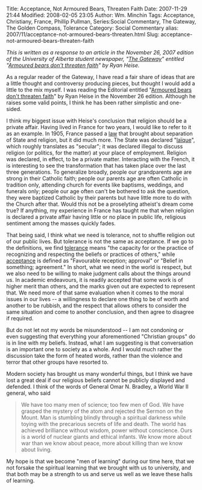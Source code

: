 Title: Acceptance, Not Armoured Bears, Threaten Faith
Date: 2007-11-29 21:44
Modified: 2008-02-05 23:05
Author: Wm. Minchin
Tags: Acceptance, Christiany, France, Phillip Pullman, Series:Social Commentary, The Gateway, The Golden Compass, Tolerance
Category: Social Commentary
alias: 2007/11/acceptance-not-armoured-bears-threaten.html
Slug: acceptance-not-armoured-bears-threaten-faith


*This is written as a response to an article in the November 26, 2007
edition of the University of Alberta student newspaper, "[The
Gateway](http://www.thegatewayonline.ca/)" entitled "[Armoured bears
don't threaten
faith](http://www.thegatewayonline.ca/armoured-bears-don-t-threaten-faith-20071126-1466.html)"
by Ryan Heise.*

As a regular reader of the Gateway, I have read a fair share of ideas
that are a little thought and controversy producing pieces, but thought
I would add a little to the mix myself. I was reading the Editorial
entitled "[Armoured bears don't threaten
faith](http://www.thegatewayonline.ca/armoured-bears-don-t-threaten-faith-20071126-1466.html)"
by Ryan Heise in the November 26 edition. Although he raises some valid
points, I think he has been rather simplistic and one-sided.

I think my biggest issue with Heise's conclusion that religion should be
a private affair. Having lived in France for two years, I would like to
refer to it as an example. In 1905, France passed a
[law](http://en.wikipedia.org/wiki/1905_French_law_on_the_separation_of_Church_and_State%20)
that brought about separation of State and religion, but it did much
more. The State was declared
"[laïque](http://en.wikipedia.org/wiki/La%C3%AFcit%C3%A9)", which
roughly translates as "secular"; it was declared illegal to discuss
religion (or politics, for the matter) at your place of employment.
Religion was declared, in effect, to be a private matter. Interacting
with the French, it is interesting to see the transformation that has
taken place over the last three generations. To generalize broadly,
people our grandparents age are strong in their Catholic faith; people
our parents age are often Catholic in tradition only, attending church
for events like baptisms, weddings, and funerals only; people our age
often can't be bothered to ask the question, they were baptized Catholic
by their parents but have little more to do with the Church after that.
Would this not be a proselyting atheist's dream come true? If anything,
my experience in France has taught me that when religion is declared a
private affair having little or no place in public life, religious
sentiment among the masses quickly fades.

That being said, I think what we need is tolerance, not to shuffle
religion out of our public lives. But tolerance is not the same as
acceptance. If we go to the definitions, we find
[tolerance](http://www.answers.com/tolerance&r=67) means "the capacity
for or the practice of recognizing and respecting the beliefs or
practices of others," while
[acceptance](http://www.answers.com/acceptance) is defined as
"Favourable reception; approval" or "Belief in something; agreement." In
short, what we need in the world is respect, but we also need to be
willing to make judgment calls about the things around us. In academic
endeavours, it is readily accepted that some work is of higher merit
than others, and the marks given out are expected to represent that. We
need more of that same evaluation when it comes to the moral issues in
our lives -- a willingness to declare one thing to be of worth and
another to be rubbish, and the respect that allows others to consider
the same situation and come to another conclusion, and then agree to
disagree if required.

But do not let not my words be misunderstood -- I am not condoning or
even suggesting that everything your aforementioned "Christian groups"
do is in line with my beliefs. Instead, what I am suggesting is that
conversation is an important one to society as a whole. And I would much
rather the discussion take the form of heated words, rather than the
violence and terror that other groups have resorted to.

Modern society has brought us many wonderful things, but I think we have
lost a great deal if our religious beliefs cannot be publicly displayed
and defended. I think of the words of General Omar N. Bradley, a World
War II general, who said

> We have too many men of science; too few men of God. We have grasped
> the mystery of the atom and rejected the Sermon on the Mount. Man is
> stumbling blindly through a spiritual darkness while toying with the
> precarious secrets of life and death. The world has achieved
> brilliance without wisdom, power without conscience. Ours is a world
> of nuclear giants and ethical infants. We know more about war than we
> know about peace, more about killing than we know about living.

My hope is that we become "men of learning" during our time here, that
we not forsake the spiritual learning that we brought with us to
university, and that both may be a strength to us and serve us well as
we leave these halls of learning.
